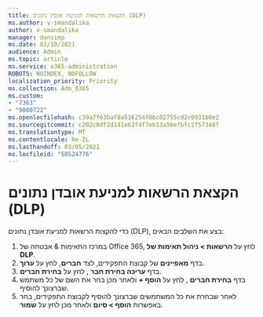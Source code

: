 ```yaml
---
title: הקצאת הרשאות למניעת אובדן נתונים (DLP)
ms.author: v-smandalika
author: v-smandalika
manager: dansimp
ms.date: 02/19/2021
audience: Admin
ms.topic: article
ms.service: o365-administration
ROBOTS: NOINDEX, NOFOLLOW
localization_priority: Priority
ms.collection: Adm_O365
ms.custom:
- "7363"
- "9000722"
ms.openlocfilehash: c39a7f63baf8a516254f0bc02755cd2c0931b0e2
ms.sourcegitcommit: c202c0df2d141e63f4f7eb13a56efbfc2f57348f
ms.translationtype: MT
ms.contentlocale: he-IL
ms.lasthandoff: 03/05/2021
ms.locfileid: "50524776"
---
```

# <a name="assign-data-loss-prevention-dlp-permissions"></a>הקצאת הרשאות למניעת אובדן נתונים (DLP)

כדי להקצות הרשאות למניעת אובדן נתונים (DLP), בצע את השלבים הבאים:

1. במרכז התאימות & אבטחה של Office 365, לחץ על **הרשאות > ניהול תאימות של DLP**.
2. בדף **מאפיינים** של קבוצת התפקידים, לצד **חברים**, לחץ על **ערוך**.
3. בדף **עריכה בחירת חבר** , לחץ על **בחירת חברים**.
4. בדף **בחירת חברים** , לחץ על **הוסף +** ולאחר מכן בחר את השם של כל משתמש שברצונך להוסיף.
5. לאחר שבחרת את כל המשתמשים שברצונך להוסיף לקבוצת התפקידים, בחר באפשרות **הוסף > סיום** ולאחר מכן לחץ על **שמור**.
